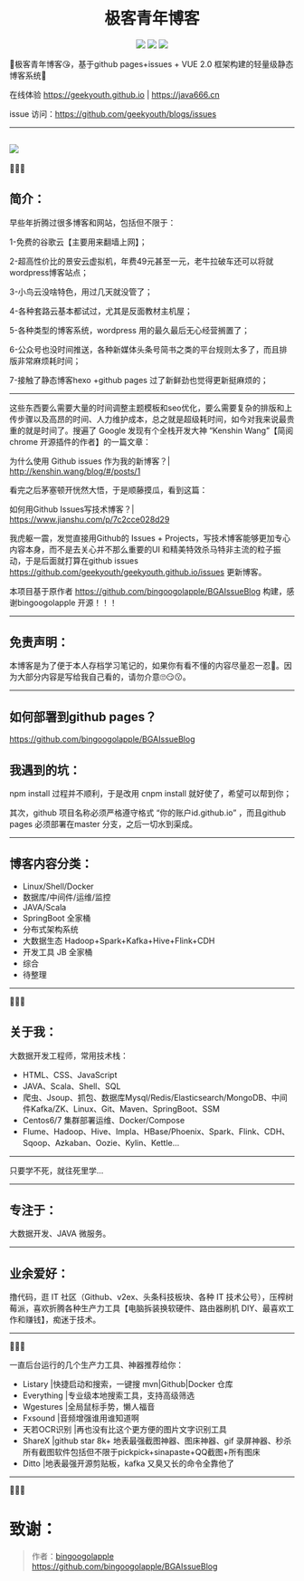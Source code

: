 <div align="center">
    <h1>极客青年博客</h1>
</div>

<p align="center">
    <a href="#GitHub issues" alt="GitHub issues">
        <img src="https://img.shields.io/github/issues/geekyouth/geekyouth.github.io.svg?style=social" /></a>
<a href="#GitHub forks" alt="GitHub forks">
        <img src="https://img.shields.io/github/forks/geekyouth/geekyouth.github.io.svg?style=social" /></a>
<a href="#GitHub stars" alt="GitHub stars">
        <img src="https://img.shields.io/github/stars/geekyouth/geekyouth.github.io.svg?style=social" /></a>
</p>

👣极客青年博客😘，基于github pages+issues + VUE 2.0 框架构建的轻量级静态博客系统💎

在线体验 <https://geekyouth.github.io> | <https://java666.cn>

issue 访问：<https://github.com/geekyouth/blogs/issues>

------

![](static/img/view.png)
------

💓💓💓

## 简介：

早些年折腾过很多博客和网站，包括但不限于：

1-免费的谷歌云【主要用来翻墙上网】；

2-超高性价比的景安云虚拟机，年费49元甚至一元，老牛拉破车还可以将就wordpress博客站点；

3-小鸟云没啥特色，用过几天就没管了；

4-各种套路云基本都试过，尤其是反面教材主机屋；

5-各种类型的博客系统，wordpress 用的最久最后无心经营搁置了；

6-公众号也没时间推送，各种新媒体头条号简书之类的平台规则太多了，而且排版非常麻烦耗时间；

7-接触了静态博客hexo +github pages 过了新鲜劲也觉得更新挺麻烦的；

------

这些东西要么需要大量的时间调整主题模板和seo优化，要么需要复杂的排版和上传步骤以及高昂的时间、人力维护成本，总之就是超级耗时间，如今对我来说最贵重的就是时间了。搜遍了 Google 发现有个全栈开发大神 “Kenshin Wang”【简阅 chrome 开源插件的作者】的一篇文章：

为什么使用 Github issues 作为我的新博客？| http://kenshin.wang/blog/#/posts/1

看完之后茅塞顿开恍然大悟，于是顺藤摸瓜，看到这篇：

如何用Github Issues写技术博客？| https://www.jianshu.com/p/7c2cce028d29

我虎躯一震，发觉直接用Github的 Issues + Projects，写技术博客能够更加专心内容本身，而不是去关心并不那么重要的UI 和精美特效杀马特非主流的粒子振动，于是后面就打算在github issues <https://github.com/geekyouth/geekyouth.github.io/issues> 更新博客。

本项目基于原作者 https://github.com/bingoogolapple/BGAIssueBlog 构建，感谢bingoogolapple 开源！！！

---

## 免责声明：

本博客是为了便于本人存档学习笔记的，如果你有看不懂的内容尽量忍一忍🤣。因为大部分内容是写给我自己看的，请勿介意🙄😏😗。

---

## 如何部署到github pages？

https://github.com/bingoogolapple/BGAIssueBlog

## 我遇到的坑：

npm install 过程并不顺利，于是改用 cnpm install 就好使了，希望可以帮到你；

其次，github 项目名称必须严格遵守格式 “你的账户id.github.io” ，而且github pages 必须部署在master 分支，之后一切水到渠成。

---

## 博客内容分类：

- Linux/Shell/Docker
- 数据库/中间件/运维/监控
- JAVA/Scala
- SpringBoot 全家桶
- 分布式架构系统
- 大数据生态 Hadoop+Spark+Kafka+Hive+Flink+CDH
- 开发工具 JB 全家桶
- 综合
- 待整理

------

💓💓💓

## 关于我：


大数据开发工程师，常用技术栈：

- HTML、CSS、JavaScript
- JAVA、Scala、Shell、SQL
- 爬虫、Jsoup、抓包、数据库Mysql/Redis/Elasticsearch/MongoDB、中间件Kafka/ZK、Linux、Git、Maven、SpringBoot、SSM
- Centos6/7 集群部署运维、Docker/Compose
- Flume、Hadoop、Hive、Impla、HBase/Phoenix、Spark、Flink、CDH、Sqoop、Azkaban、Oozie、Kylin、Kettle...

---
只要学不死，就往死里学...

---

## 专注于：

大数据开发、JAVA 微服务。

---


## 业余爱好：

撸代码，逛 IT 社区（Github、v2ex、头条科技板块、各种 IT 技术公号），压榨树莓派，喜欢折腾各种生产力工具【电脑拆装换软硬件、路由器刷机 DIY、最喜欢工作和赚钱】，痴迷于技术。

------

💓💓💓

一直后台运行的几个生产力工具、神器推荐给你：

- Listary |快捷启动和搜索，一键搜 mvn|Github|Docker 仓库
- Everything |专业级本地搜索工具，支持高级筛选
- Wgestures |全局鼠标手势，懒人福音
- Fxsound |音频增强谁用谁知道啊
- 天若OCR识别 |再也没有比这个更方便的图片文字识别工具
- ShareX |github star 8k+ 地表最强截图神器、图床神器、gif 录屏神器、秒杀所有截图软件包括但不限于pickpick+sinapaste+QQ截图+所有图床
- Ditto |地表最强开源剪贴板，kafka 又臭又长的命令全靠他了

------

💓💓💓

# 致谢：

> 作者：[bingoogolapple](https://github.com/bingoogolapple)  
 https://github.com/bingoogolapple/BGAIssueBlog
